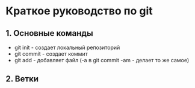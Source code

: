 # Краткое руководство по git
## 1. Основные команды
* git init - создает локальный репозиторий
* git commit - создает коммит 
* git add - добавляет файл (-a в git commit -am - делает то же самое)
## 2. Ветки